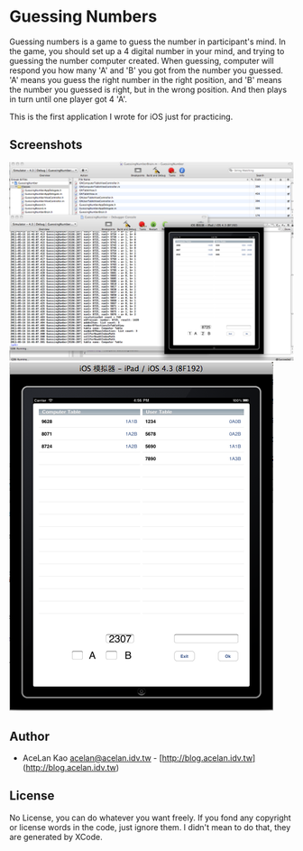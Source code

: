 Guessing Numbers
================
Guessing numbers is a game to guess the number in participant's mind.
In the game, you should set up a 4 digital number in your mind, and trying to guessing the number computer created.
When guessing, computer will respond you how many 'A' and 'B' you got from the number you guessed. 'A' means you guess the right number in the right position, and 'B' means the number you guessed is right, but in the wrong position. And then plays in turn until one player got 4 'A'.

This is the first application I wrote for iOS just for practicing.

Screenshots
-----------
![screenshot1](https://github.com/acelan/guessing-number/raw/master/doc/images/screenshot01.png)
![screenshot2](https://github.com/acelan/guessing-number/raw/master/doc/images/screenshot02.png)

Author
------
* AceLan Kao <acelan@acelan.idv.tw> - [http://blog.acelan.idv.tw] (http://blog.acelan.idv.tw)

License
-------
No License, you can do whatever you want freely. If you fond any copyright or license words in the code, just ignore them. I didn't mean to do that, they are generated by XCode.

